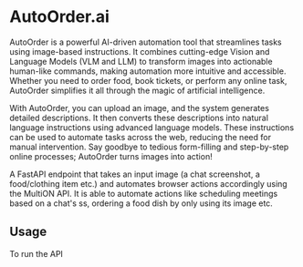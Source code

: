 # AutoOrder.ai
AutoOrder is a powerful AI-driven automation tool that streamlines tasks using image-based instructions. It combines cutting-edge Vision and Language Models (VLM and LLM) to transform images into actionable human-like commands, making automation more intuitive and accessible. Whether you need to order food, book tickets, or perform any online task, AutoOrder simplifies it all through the magic of artificial intelligence.

With AutoOrder, you can upload an image, and the system generates detailed descriptions. It then converts these descriptions into natural language instructions using advanced language models. These instructions can be used to automate tasks across the web, reducing the need for manual intervention. Say goodbye to tedious form-filling and step-by-step online processes; AutoOrder turns images into action!


A FastAPI endpoint that takes an input image (a chat screenshot, a food/clothing item etc.) and automates browser actions accordingly using the MultiON API.
It is able to automate actions like scheduling meetings based on a chat's ss, ordering a food dish by only using its image etc.

## Usage
To run the API

